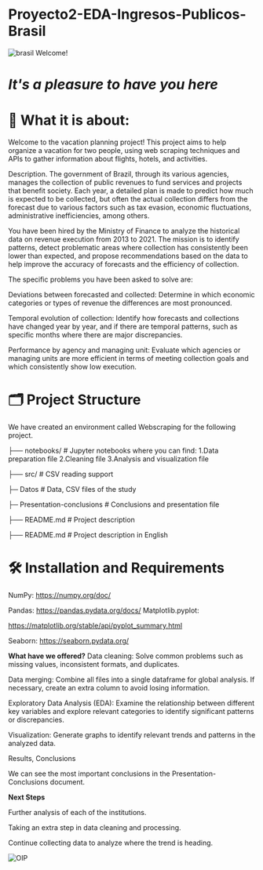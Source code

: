 # Proyecto2-EDA-Ingresos-Publicos-Brasil
![brasil](https://github.com/user-attachments/assets/7ba6d5d5-19bd-4a9b-affa-2a2f0f10f664)
Welcome!

# *It's a pleasure to have you here*

# 📝 What it is about:
Welcome to the vacation planning project! This project aims to help organize a vacation for two people, using web scraping techniques and APIs to gather information about flights, hotels, and activities.

Description.
The government of Brazil, through its various agencies, manages the collection of public revenues to fund services and projects that benefit society. Each year, a detailed plan is made to predict how much is expected to be collected, but often the actual collection differs from the forecast due to various factors such as tax evasion, economic fluctuations, administrative inefficiencies, among others.

You have been hired by the Ministry of Finance to analyze the historical data on revenue execution from 2013 to 2021. The mission is to identify patterns, detect problematic areas where collection has consistently been lower than expected, and propose recommendations based on the data to help improve the accuracy of forecasts and the efficiency of collection.

The specific problems you have been asked to solve are:

Deviations between forecasted and collected: Determine in which economic categories or types of revenue the differences are most pronounced.

Temporal evolution of collection: Identify how forecasts and collections have changed year by year, and if there are temporal patterns, such as specific months where there are major discrepancies.

Performance by agency and managing unit: Evaluate which agencies or managing units are more efficient in terms of meeting collection goals and which consistently show low execution.

# 🗂️ Project Structure
We have created an environment called Webscraping for the following project.

├── notebooks/                    # Jupyter notebooks where you can find: 
                                  1.Data preparation file 
                                  2.Cleaning file 
                                  3.Analysis and visualization file 
                        
├── src/                          # CSV reading support 

├─ Datos                         # Data, CSV files of the study 

├─ Presentation-conclusions      # Conclusions and presentation file 

├── README.md                    # Project description 

├── README.md                     # Project description in English

# 🛠️ Installation and Requirements
NumPy: https://numpy.org/doc/ 

Pandas: https://pandas.pydata.org/docs/ Matplotlib.pyplot: 

https://matplotlib.org/stable/api/pyplot_summary.html 

Seaborn: https://seaborn.pydata.org/

**What have we offered?**
Data cleaning: Solve common problems such as missing values, inconsistent formats, and duplicates.

Data merging: Combine all files into a single dataframe for global analysis. If necessary, create an extra column to avoid losing information.

Exploratory Data Analysis (EDA): Examine the relationship between different key variables and explore relevant categories to identify significant patterns or discrepancies.

Visualization: Generate graphs to identify relevant trends and patterns in the analyzed data.

Results, Conclusions

We can see the most important conclusions in the Presentation-Conclusions document.

**Next Steps**

Further analysis of each of the institutions.

Taking an extra step in data cleaning and processing.

Continue collecting data to analyze where the trend is heading.

![OIP](https://github.com/user-attachments/assets/a3261f22-9193-45df-bf33-14a396dfd988)
